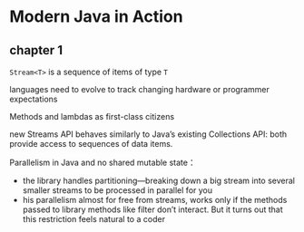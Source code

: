 # Modern Java in Action

## chapter 1

`Stream<T>` is a sequence of items of type `T`

languages need to evolve to track changing hardware or programmer expectations

Methods and lambdas as first-class citizens

new Streams API behaves similarly to Java’s existing Collections API: both provide access to sequences of data items.

Parallelism in Java and no shared mutable state：

* the library handles partitioning—breaking down a big stream into several smaller streams to be processed in parallel for you
* his parallelism almost for free from streams, works only if the methods passed to library methods like filter don’t interact. But it turns out that this restriction feels natural to a coder 
